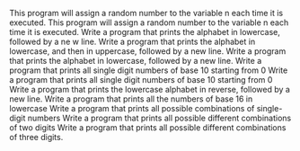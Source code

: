 This program will assign a random number to the variable n each time it is executed.
This program will assign a random number to the variable n each time it is executed.
Write a program that prints the alphabet in lowercase, followed by a ne w line.
Write a program that prints the alphabet in lowercase, and then in uppercase, followed by a new line.
Write a program that prints the alphabet in lowercase, followed by a new line.
Write a program that prints all single digit numbers of base 10 starting from 0
Write a program that prints all single digit numbers of base 10 starting from 0
Write a program that prints the lowercase alphabet in reverse, followed by a new line.
Write a program that prints all the numbers of base 16 in lowercase
Write a program that prints all possible combinations of single-digit numbers
Write a program that prints all possible different combinations of two digits
Write a program that prints all possible different combinations of three digits.
